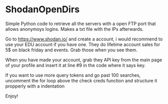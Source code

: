 # ShodanOpenDirs

Simple Python code to retrieve all the servers with a open FTP port that allows anonymoys logins. Makes a txt file with the IPs afterwards.


Go to https://www.shodan.io/ and create a account, i would recommend to use your EDU account if you have one. They do lifetime account sales for 5$ on black friday and events. Grab those when you see them.

When you have made your account, grab they API key from the main page of your profile and insert it at line #9 in the code where it says key. 


If you want to use more query tokens and go past 100 searches, uncomment the for loop above the check creds function and structure it propperly with a indentation



Enjoy!
